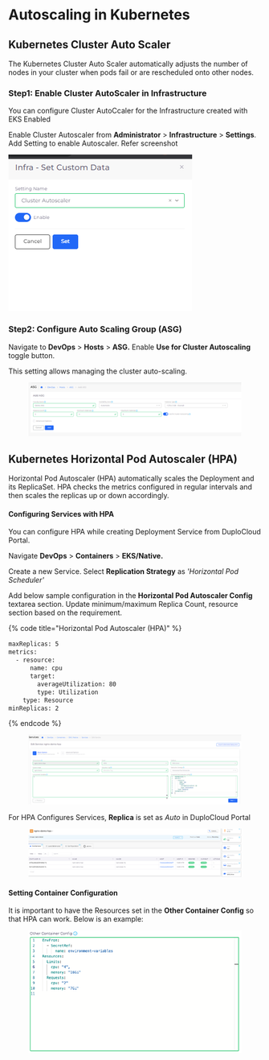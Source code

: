 # Autoscaling in Kubernetes

## Kubernetes Cluster Auto Scaler

The Kubernetes Cluster Auto Scaler automatically adjusts the number of nodes in your cluster when pods fail or are rescheduled onto other nodes.&#x20;

### Step1: Enable Cluster AutoScaler in Infrastructure

You can configure Cluster AutoCcaler for the Infrastructure created with EKS Enabled

Enable Cluster Autoscaler from **Administrator** > **Infrastructure** > **Settings**. Add Setting to enable Autoscaler. Refer screenshot

![](<../../../.gitbook/assets/image (94).png>)

### Step2: Configure Auto Scaling Group (ASG)

Navigate to **DevOps** > **Hosts** > **ASG.**  Enable **Use for Cluster Autoscaling** toggle button.

This setting allows managing the cluster auto-scaling.

<figure><img src="../../../.gitbook/assets/Add_ASG.png" alt=""><figcaption></figcaption></figure>

## Kubernetes Horizontal Pod Autoscaler (HPA)

Horizontal Pod Autoscaler (HPA) automatically scales the Deployment and its ReplicaSet. HPA checks the metrics configured in regular intervals and then scales the replicas up or down accordingly.

#### Configuring Services with HPA

You can configure HPA while creating Deployment Service from DuploCloud Portal.

Navigate **DevOps** > **Containers** > **EKS/Native.**

Create a new Service. Select **Replication Strategy** as _'Horizontal Pod Scheduler'_

Add below sample configuration in the **Horizontal Pod Autoscaler Config** textarea section.  Update minimum/maximum Replica Count, resource section based on the requirement.

{% code title="Horizontal Pod Autoscaler (HPA)" %}
```
maxReplicas: 5
metrics:
  - resource:
      name: cpu
      target:
        averageUtilization: 80
        type: Utilization
    type: Resource
minReplicas: 2
```
{% endcode %}

<figure><img src="../../../.gitbook/assets/Edit_service.png" alt=""><figcaption></figcaption></figure>

For HPA Configures Services, **Replica** is set as _Auto_ in DuploCloud Portal

<figure><img src="../../../.gitbook/assets/image (10) (1).png" alt=""><figcaption></figcaption></figure>

#### Setting Container Configuration

It is important to have the Resources set in the **Other Container Config** so that HPA can work. Below is an example:

<figure><img src="../../../.gitbook/assets/OCC.png" alt=""><figcaption></figcaption></figure>
